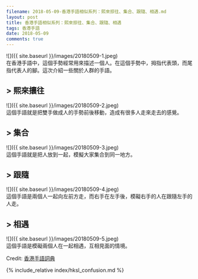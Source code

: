 ```yaml
---
filename: 2018-05-09-香港手語相似系列：熙來掠往、集合、跟隨、相遇.md
layout: post
title: 香港手語相似系列：熙來掠往、集合、跟隨、相遇
tags: 香港手語
date: 2018-05-09
comments: true
---
```


![]({{ site.baseurl }}/images/20180509-1.jpeg)  
在香港手語中，這個手勢經常用來描述一個人。在這個手勢中，拇指代表頭，而尾指代表人的腳。這次介紹一些關於人群的手語。

## > 熙來攘往
![]({{ site.baseurl }}/images/20180509-2.jpeg)  
這個手語就是把雙手做成人的手勢前後移動，造成有很多人走來走去的感覺。

## > 集合
![]({{ site.baseurl }}/images/20180509-3.jpeg)  
這個手語就是把人放到一起，模擬大家集合到同一地方。

## > 跟隨
![]({{ site.baseurl }}/images/20180509-4.jpeg)  
這個手語是兩個人一起向左前方走，而右手在左手後，模礙右手的人在跟隨左手的人走。

## > 相遇
![]({{ site.baseurl }}/images/20180509-5.jpeg)  
這個手語是模礙兩個人在一起相遇，互相見面的情境。

Credit: [香港手語詞典](http://www.cp1897.com.hk/product_info.php?BookId=9789629961954)

{% include_relative index/hksl_confusion.md %}